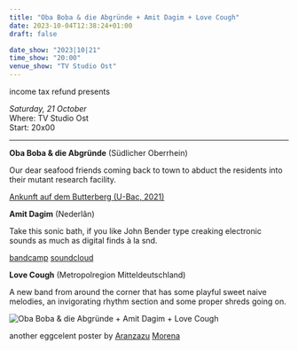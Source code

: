 ```yaml
---
title: "Oba Boba & die Abgründe + Amit Dagim + Love Cough"
date: 2023-10-04T12:38:24+01:00
draft: false

date_show: "2023|10|21"
time_show: "20:00"
venue_show: "TV Studio Ost"
---
```


income tax refund presents

_Saturday, 21 October_
\
Where: TV Studio Ost
\
Start: 20x00

---

**Oba Boba & die Abgründe** (Südlicher Oberrhein)

Our dear seafood friends coming back to town to abduct the residents into their mutant research facility. 

[Ankunft auf dem Butterberg (U-Bac, 2021)](https://ubac.bandcamp.com/album/ankunft-auf-dem-butterberg)

**Amit Dagim** (Nederlân)

Take this sonic bath, if you like John Bender type creaking electronic sounds as much as digital finds à la snd.  

[bandcamp](https://amitdagim.bandcamp.com)
[soundcloud](https://soundcloud.com/amitdagim)

**Love Cough** (Metropolregion Mitteldeutschland)

A new band from around the corner that has some playful sweet naive melodies, an invigorating rhythm section and some proper shreds going on.

![Oba Boba & die Abgründe + Amit Dagim + Love Cough](../../posters/2023-10-21.jpg)

another eggcelent poster by [Aranzazu](https://aranzazumoena.com/) [Morena](https://www.instagram.com/aranzazumoena)